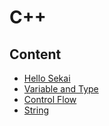 # C++

## Content

- [Hello Sekai](./01-hello)
- [Variable and Type](./02-variable-and-type)
- [Control Flow](./03-control-flow)
- [String](./04-string)
